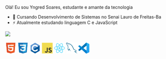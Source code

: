 Olá! Eu sou Yngred Soares, estudante e amante da tecnologia

- 🔭 Cursando Desenvolvimento de Sistemas no Senai Lauro de Freitas-Ba
- ⚡ Atualmente estudando linguagem C e JavaScript


<picture>
  <source
    srcset="https://github-readme-stats.vercel.app/api?username=YngredSoares&show_icons=true&theme=black"
    media="(prefers-color-scheme: dark)"
  />
  <source
    srcset="https://github-readme-stats.vercel.app/api?username=YngredSoares&show_icons=true"
    media="(prefers-color-scheme: dark ), (prefers-color-scheme: dark)"
  />
  <img src="https://github-readme-stats.vercel.app/api?username=YngredSoares&show_icons=true" />
</picture>

<div style="display: inline_block"><br>
  <img align="center" alt="Marcos-HTML" height="35" width="35" src="https://raw.githubusercontent.com/devicons/devicon/master/icons/html5/html5-original.svg">
  <img align="center" alt="Marcos-CSS" height="35" width="35" src="https://raw.githubusercontent.com/devicons/devicon/master/icons/css3/css3-original.svg">
  <img align="center" alt="Marcos-C" height="35" width="35" src="https://raw.githubusercontent.com/devicons/devicon/master/icons/c/c-original.svg">
  <img align="center" alt="Marcos-Js" height="35" width="35" src="https://raw.githubusercontent.com/devicons/devicon/master/icons/javascript/javascript-original.svg">
  <img align="center" alt="Marcos-Reactjs" height="35" width="35" src="https://raw.githubusercontent.com/devicons/devicon/master/icons/react/react-original.svg">
  <img align="center" alt="Marcos-MySQL" height="35" width="35" src="https://raw.githubusercontent.com/devicons/devicon/master/icons/mysql/mysql-original.svg">
  <img align="center" alt="Marcos-VScode" height="35" width="35" src="https://raw.githubusercontent.com/devicons/devicon/master/icons/vscode/vscode-original.svg">



</div>

##

<div> 
  <a href="https://discord
